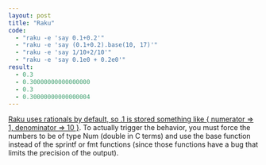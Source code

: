 ```yaml
---
layout: post
title: "Raku"
code:
  - "raku -e 'say 0.1+0.2'"
  - "raku -e 'say (0.1+0.2).base(10, 17)'"
  - "raku -e 'say 1/10+2/10'"
  - "raku -e 'say 0.1e0 + 0.2e0'"
result: 
  - 0.3
  - 0.30000000000000000
  - 0.3
  - 0.30000000000000004
---
```

[Raku uses rationals by default, so .1 is stored something like { numerator => 1, denominator => 10 }](https://docs.raku.org/type/Rational).  To actually trigger the behavior, you must force the numbers to be of type Num (double in C terms) and use the base function instead of the sprintf or fmt functions (since those functions have a bug that limits the precision of the output).
